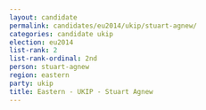 ```yaml
---
layout: candidate
permalink: candidates/eu2014/ukip/stuart-agnew/
categories: candidate ukip
election: eu2014
list-rank: 2
list-rank-ordinal: 2nd
person: stuart-agnew
region: eastern
party: ukip
title: Eastern - UKIP - Stuart Agnew
---
```

